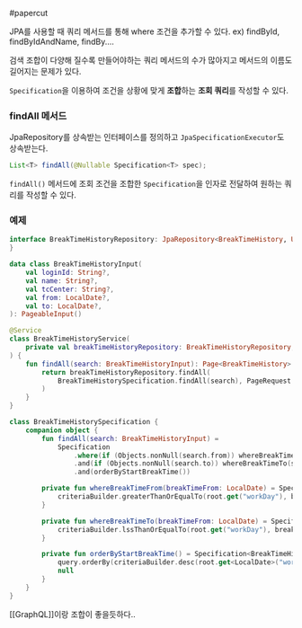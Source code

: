#papercut 

JPA를 사용할 때 쿼리 메서드를 통해 where 조건을 추가할 수 있다.
ex) findById, findByIdAndName, findBy....

검색 조합이 다양해 질수록 만들어야하는 쿼리 메서드의 수가 많아지고 메서드의 이름도 길어지는 문제가 있다.

`Specification`을 이용하여 조건을 상황에 맞게 **조합**하는 **조회 쿼리**를 작성할 수 있다.
### findAll 메서드

JpaRepository를 상속받는 인터페이스를 정의하고 `JpaSpecificationExecutor`도 상속받는다.

```java
List<T> findAll(@Nullable Specification<T> spec);
```

`findAll()` 메서드에 조회 조건을 조합한 `Specification`을 인자로 전달하여 원하는 쿼리를 작성할 수 있다.
### 예제

```kotlin
interface BreakTimeHistoryRepository: JpaRepository<BreakTimeHistory, UUID>, JpaSpecificationExecutor<BreakTimeHistory> {
}
```

```kotlin
data class BreakTimeHistoryInput(
	val loginId: String?, 
	val name: String?,
	val tcCenter: String?,
	val from: LocalDate?,
	val to: LocalDate?,
): PageableInput()
```

```kotlin
@Service
class BreakTimeHistoryService(
	private val breakTimeHistoryRepository: BreakTimeHistoryRepository,
) {
	fun findAll(search: BreakTimeHistoryInput): Page<BreakTimeHistory> {
		return breakTimeHistoryRepository.findAll(
			BreakTimeHistorySpecification.findAll(search), PageRequest.of(search.pageNum - 1, search.pageSize)
		)
	}
}
```

```kotlin
class BreakTimeHistorySpecification {
	companion object {
		fun findAll(search: BreakTimeHistoryInput) =
			Specification
				.where(if (Objects.nonNull(search.from)) whereBreakTimeFrom(search.from!!) else null)
				.and(if (Objects.nonNull(search.to)) whereBreakTimeTo(search.to!!) else null)
				.and(orderByStartBreakTime())

		private fun whereBreakTimeFrom(breakTimeFrom: LocalDate) = Specification<BreakTimeHistory> { root, _, criteriaBuilder -> 
			criteriaBuilder.greaterThanOrEqualTo(root.get("workDay"), breakTimeFrom)
		}

		private fun whereBreakTimeTo(breakTimeFrom: LocalDate) = Specification<BreakTimeHistory> { root, _, criteriaBuilder ->
			criteriaBuilder.lssThanOrEqualTo(root.get("workDay"), breakTimeFrom)
		}

		private fun orderByStartBreakTime() = Specification<BreakTimeHistory> { root, query, criteriaBuilder ->
			query.orderBy(criteriaBuilder.desc(root.get<LocalDate>("workDay")), criteriaBuilder.desc(root.get<LocalTime>("startTime")))
			null
		}
	}
}
```

[[GraphQL]]이랑 조합이 좋을듯하다..
